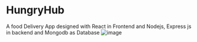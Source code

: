 # HungryHub
A food Delivery App designed with React in Frontend and Nodejs, Express js in backend and Mongodb as Database
![image](https://github.com/Krish506-star/HungryHub/assets/118507334/46c1786e-5609-4d3f-bd8b-8ab23e75fe64)
